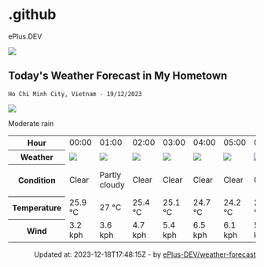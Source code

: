 # .github
ePlus.DEV

![](https://komarev.com/ghpvc/?username=ePlus-DEV&style=for-the-badge)

## Today's Weather Forecast in My Hometown



`Ho Chi Minh City, Vietnam - 19/12/2023`

<img src="https://cdn.weatherapi.com/weather/64x64/day/302.png" />

Moderate rain


<table>
    <tr>
        <th>Hour</th>
        <td>00:00</td><td>01:00</td><td>02:00</td><td>03:00</td><td>04:00</td><td>05:00</td><td>06:00</td><td>07:00</td><td>08:00</td><td>09:00</td><td>10:00</td><td>11:00</td><td>12:00</td><td>13:00</td><td>14:00</td><td>15:00</td><td>16:00</td><td>17:00</td><td>18:00</td><td>19:00</td><td>20:00</td><td>21:00</td><td>22:00</td><td>23:00</td>
    </tr>
    <tr>
        <th>Weather</th>
        <td><img src="https://cdn.weatherapi.com/weather/64x64/night/113.png"></img></td><td><img src="https://cdn.weatherapi.com/weather/64x64/night/116.png"></img></td><td><img src="https://cdn.weatherapi.com/weather/64x64/night/113.png"></img></td><td><img src="https://cdn.weatherapi.com/weather/64x64/night/113.png"></img></td><td><img src="https://cdn.weatherapi.com/weather/64x64/night/113.png"></img></td><td><img src="https://cdn.weatherapi.com/weather/64x64/night/113.png"></img></td><td><img src="https://cdn.weatherapi.com/weather/64x64/night/113.png"></img></td><td><img src="https://cdn.weatherapi.com/weather/64x64/day/113.png"></img></td><td><img src="https://cdn.weatherapi.com/weather/64x64/day/113.png"></img></td><td><img src="https://cdn.weatherapi.com/weather/64x64/day/113.png"></img></td><td><img src="https://cdn.weatherapi.com/weather/64x64/day/113.png"></img></td><td><img src="https://cdn.weatherapi.com/weather/64x64/day/113.png"></img></td><td><img src="https://cdn.weatherapi.com/weather/64x64/day/116.png"></img></td><td><img src="https://cdn.weatherapi.com/weather/64x64/day/116.png"></img></td><td><img src="https://cdn.weatherapi.com/weather/64x64/day/176.png"></img></td><td><img src="https://cdn.weatherapi.com/weather/64x64/day/116.png"></img></td><td><img src="https://cdn.weatherapi.com/weather/64x64/day/116.png"></img></td><td><img src="https://cdn.weatherapi.com/weather/64x64/day/263.png"></img></td><td><img src="https://cdn.weatherapi.com/weather/64x64/night/176.png"></img></td><td><img src="https://cdn.weatherapi.com/weather/64x64/night/353.png"></img></td><td><img src="https://cdn.weatherapi.com/weather/64x64/night/353.png"></img></td><td><img src="https://cdn.weatherapi.com/weather/64x64/night/353.png"></img></td><td><img src="https://cdn.weatherapi.com/weather/64x64/night/353.png"></img></td><td><img src="https://cdn.weatherapi.com/weather/64x64/night/353.png"></img></td>
    </tr>
    <tr>
        <th>Condition</th>
        <td width="200px">Clear</td><td width="200px">Partly cloudy</td><td width="200px">Clear</td><td width="200px">Clear</td><td width="200px">Clear</td><td width="200px">Clear</td><td width="200px">Clear</td><td width="200px">Sunny</td><td width="200px">Sunny</td><td width="200px">Sunny</td><td width="200px">Sunny</td><td width="200px">Sunny</td><td width="200px">Partly cloudy</td><td width="200px">Partly cloudy</td><td width="200px">Patchy rain possible</td><td width="200px">Partly cloudy</td><td width="200px">Partly cloudy</td><td width="200px">Patchy light drizzle</td><td width="200px">Patchy rain possible</td><td width="200px">Light rain shower</td><td width="200px">Light rain shower</td><td width="200px">Light rain shower</td><td width="200px">Light rain shower</td><td width="200px">Light rain shower</td>
    </tr>
    <tr>
        <th>Temperature</th>
        <td>25.9 °C</td><td>27 °C</td><td>25.4 °C</td><td>25.1 °C</td><td>24.7 °C</td><td>24.2 °C</td><td>23.9 °C</td><td>24.7 °C</td><td>26.7 °C</td><td>28.9 °C</td><td>31 °C</td><td>32.7 °C</td><td>33.9 °C</td><td>34.3 °C</td><td>33.7 °C</td><td>32.7 °C</td><td>31.9 °C</td><td>29.7 °C</td><td>26.8 °C</td><td>25.5 °C</td><td>25 °C</td><td>25 °C</td><td>25.3 °C</td><td>25.4 °C</td>
    </tr>
    <tr>
        <th>Wind</th>
        <td>3.2 kph</td><td>3.6 kph</td><td>4.7 kph</td><td>5.4 kph</td><td>6.5 kph</td><td>6.1 kph</td><td>5.4 kph</td><td>6.1 kph</td><td>6.5 kph</td><td>6.1 kph</td><td>4.7 kph</td><td>4.7 kph</td><td>5.4 kph</td><td>6.5 kph</td><td>7.6 kph</td><td>6.1 kph</td><td>1.8 kph</td><td>10.4 kph</td><td>13.3 kph</td><td>11.9 kph</td><td>9.4 kph</td><td>7.9 kph</td><td>5 kph</td><td>2.9 kph</td>
    </tr>
</table>


<div align="right">
    Updated at: 2023-12-18T17:48:15Z - by <a target="_blank"
        href="https://github.com/ePlus-DEV/weather-forecast">ePlus-DEV/weather-forecast</a>
</div>
